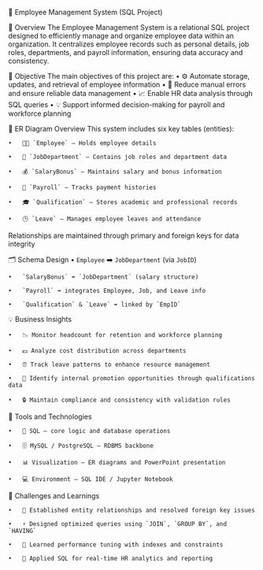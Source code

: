 💼 Employee Management System (SQL Project)

📘 Overview
The Employee Management System is a relational SQL project designed to efficiently manage and organize employee data within an organization. It centralizes employee records such as personal details, job roles, departments, and payroll information, ensuring data accuracy and consistency.


🎯 Objective
The main objectives of this project are:
	•	⚙️ Automate storage, updates, and retrieval of employee information
	•	🧾 Reduce manual errors and ensure reliable data management
	•	📈 Enable HR data analysis through SQL queries
	•	💡 Support informed decision-making for payroll and workforce planning

🧩 ER Diagram Overview
This system includes six key tables (entities):

	•	👨‍💼 `Employee` – Holds employee details
  
	•	🏢 `JobDepartment` – Contains job roles and department data
  
	•	💰 `SalaryBonus` – Maintains salary and bonus information
  
	•	🧾 `Payroll` – Tracks payment histories
  
	•	🎓 `Qualification` – Stores academic and professional records
  
	•	🕒 `Leave` – Manages employee leaves and attendance


Relationships are maintained through primary and foreign keys for data integrity


🗂️ Schema Design
	•	`Employee` ➡️ `JobDepartment` (via `JobID`)
  
	•	`SalaryBonus` ➡️ `JobDepartment` (salary structure)
  
	•	`Payroll` ➡️ integrates Employee, Job, and Leave info
  
	•	`Qualification` & `Leave` ➡️ linked by `EmpID`



  💡 Business Insights
  
	•	📉 Monitor headcount for retention and workforce planning
  
	•	💵 Analyze cost distribution across departments
  
	•	⏰ Track leave patterns to enhance resource management
  
	•	💪 Identify internal promotion opportunities through qualifications data
  
	•	🔒 Maintain compliance and consistency with validation rules
  
🧰 Tools and Technologies

	•	🧮 SQL — core logic and database operations
  
	•	🗄️ MySQL / PostgreSQL — RDBMS backbone
  
	•	📊 Visualization — ER diagrams and PowerPoint presentation
  
	•	💻 Environment — SQL IDE / Jupyter Notebook


🚀 Challenges and Learnings
	
	•	🔗 Established entity relationships and resolved foreign key issues
	
	•	⚡ Designed optimized queries using `JOIN`, `GROUP BY`, and `HAVING`
	
	•	🧠 Learned performance tuning with indexes and constraints
	
	•	💼 Applied SQL for real-time HR analytics and reporting




  
  
